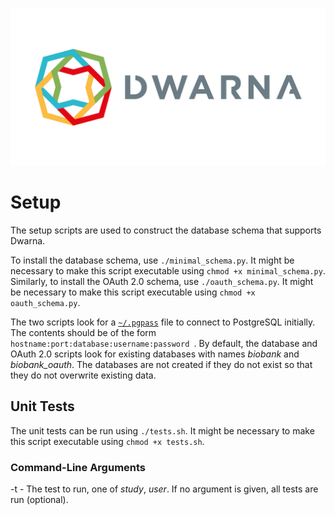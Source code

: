 ![](https://github.com/NicholasMamo/dwarna/raw/master/assets/logo.png "Dwarna Logo")

# Setup

The setup scripts are used to construct the database schema that supports Dwarna.

To install the database schema, use `./minimal_schema.py`. It might be necessary to make this script executable using `chmod +x minimal_schema.py`. Similarly, to install the OAuth 2.0 schema, use `./oauth_schema.py`. It might be necessary to make this script executable using `chmod +x oauth_schema.py`.

The two scripts look for a [`~/.pgpass`](https://www.postgresql.org/docs/current/libpq-pgpass.html) file to connect to PostgreSQL initially. The contents should be of the form `hostname:port:database:username:password
`. By default, the database and OAuth 2.0 scripts look for existing databases with names _biobank_ and _biobank_oauth_. The databases are not created if they do not exist so that they do not overwrite existing data.

## Unit Tests

The unit tests can be run using `./tests.sh`. It might be necessary to make this script executable using `chmod +x tests.sh`.

### Command-Line Arguments

-t - The test to run, one of _study_, _user_. If no argument is given, all tests are run (optional).
